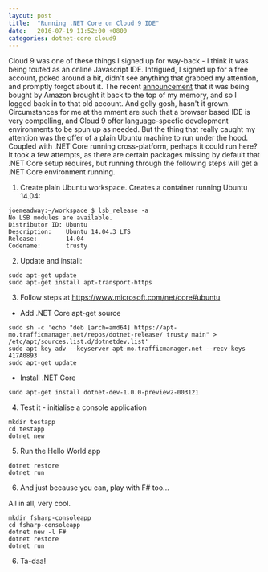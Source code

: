 ```yaml
---
layout: post
title:  "Running .NET Core on Cloud 9 IDE"
date:   2016-07-19 11:52:00 +0800
categories: dotnet-core cloud9
---
```


Cloud 9 was one of these things I signed up for way-back - I think it was being touted as an online Javascript IDE. Intrigued, I signed up for a free account, poked around a bit, didn't see anything that grabbed my attention, and promptly forgot about it. The recent [announcement](https://c9.io/blog/great-news/) that it was being bought by Amazon brought it back to the top of my memory, and so I logged back in to that old account. And golly gosh, hasn't it grown. Circumstances for me at the mment are such that a browser based IDE is very compelling, and Cloud 9 offer language-specfic development environments to be spun up as needed. But the thing that really caught my attention was the offer of a plain Ubuntu machine to run under the hood. Coupled with .NET Core running cross-platform, perhaps it could run here? It took a few attempts, as there are certain packages missing by default that .NET Core setup requires, but running through the following steps will get a .NET Core environment running.

1) Create plain Ubuntu workspace. Creates a container running Ubuntu 14.04:

```
joemeadway:~/workspace $ lsb_release -a
No LSB modules are available.
Distributor ID: Ubuntu
Description:    Ubuntu 14.04.3 LTS
Release:        14.04
Codename:       trusty
```

2) Update and install:

```
sudo apt-get update
sudo apt-get install apt-transport-https
```

3) Follow steps at <https://www.microsoft.com/net/core#ubuntu>

- Add .NET Core apt-get source

```
sudo sh -c 'echo "deb [arch=amd64] https://apt-mo.trafficmanager.net/repos/dotnet-release/ trusty main" > /etc/apt/sources.list.d/dotnetdev.list'
sudo apt-key adv --keyserver apt-mo.trafficmanager.net --recv-keys 417A0893
sudo apt-get update
```

- Install .NET Core

```
sudo apt-get install dotnet-dev-1.0.0-preview2-003121
```

4) Test it - initialise a console application

```
mkdir testapp
cd testapp
dotnet new
```
5) Run the Hello World app

```
dotnet restore
dotnet run
```

6) And just because you can, play with F# too...

All in all, very cool.

```
mkdir fsharp-consoleapp
cd fsharp-consoleapp
dotnet new -l F#
dotnet restore
dotnet run
```

6) Ta-daa!
